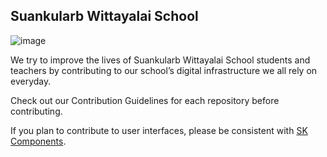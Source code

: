 ## Suankularb Wittayalai School

![image](https://user-images.githubusercontent.com/26425747/160355115-59739252-601a-4464-b89e-a45ab8e2bc2e.png)

We try to improve the lives of Suankularb Wittayalai School students and teachers by contributing to our school’s digital infrastructure we all rely on everyday.

Check out our Contribution Guidelines for each repository before contributing.

If you plan to contribute to user interfaces, please be consistent with [SK Components](https://github.com/suankularb-wittayalai-school/sk-components).


<!--

**Here are some ideas to get you started:**

🙋‍♀️ A short introduction - what is your organization all about?
🌈 Contribution guidelines - how can the community get involved?
👩‍💻 Useful resources - where can the community find your docs? Is there anything else the community should know?
🍿 Fun facts - what does your team eat for breakfast?
🧙 Remember, you can do mighty things with the power of [Markdown](https://docs.github.com/github/writing-on-github/getting-started-with-writing-and-formatting-on-github/basic-writing-and-formatting-syntax)
-->
